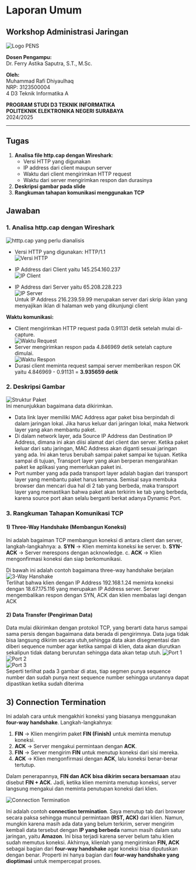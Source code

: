 # Laporan Umum
## Workshop Administrasi Jaringan
![Logo PENS](images/pens.png)

**Dosen Pengampu:**  
Dr. Ferry Astika Saputra, S.T., M.Sc.

**Oleh:**  
Muhammad Rafi Dhiyaulhaq<br>
NRP: 3123500004 <br>
4 D3 Teknik Informatika A<br>

**PROGRAM STUDI D3 TEKNIK INFORMATIKA**  
**POLITEKNIK ELEKTRONIKA NEGERI SURABAYA**  
2024/2025

---

## Tugas
1. **Analisa file http.cap dengan Wireshark**:
   - Versi HTTP yang digunakan
   - IP address dari client maupun server
   - Waktu dari client mengirimkan HTTP request
   - Waktu dari server mengirimkan respon dan durasinya
2. **Deskripsi gambar pada slide**
3. **Rangkuman tahapan komunikasi menggunakan TCP**

## Jawaban
### 1. Analisa http.cap dengan Wireshark
![htttp.cap yang perlu dianalisis](images/http-cap.png) 
 - Versi HTTP yang digunakan: HTTP/1.1  <br>
  ![Versi HTTP](images/http-ver.png)

- IP Address dari Client yaitu 145.254.160.237  
  ![IP Client](images/Client-IPAdd.png)
- IP Address dari Server yaitu 65.208.228.223  
  ![IP Server](images/Server-IPAdd.png)<br>
  Untuk IP Address 216.239.59.99 merupakan server dari skrip iklan yang menyajikan iklan di halaman web yang dikunjungi client

**Waktu komunikasi:**
- Client mengirimkan HTTP request pada 0.91131 detik setelah mulai di-capture.  
  ![Waktu Request](images/Client-time.png)
- Server mengirimkan respon pada 4.846969 detik setelah capture dimulai.  
  ![Waktu Respon](images/Server-time.png)
- Durasi client meminta request sampai server memberikan respon OK yaitu
  4.846969 - 0.91131 = **3.935659 detik**

### 2. Deskripsi Gambar
![Struktur Paket](images/slide-picture.jpg)  <br>
Ini menunjukkan bagaimana data dikirimkan. 
- Data link layer memiliki MAC Address agar paket bisa berpindah di dalam jaringan lokal. Jika harus keluar dari jaringan lokal, maka Network layer yang akan membantu paket. 
- Di dalam network layer, ada Source IP Address dan Destination IP Address, dimana ini akan diisi alamat dari client dan server. Ketika paket keluar dari satu jaringan, MAC        Address akan diganti sesuai jaringan yang ada. Ini akan terus berubah sampai paket sampai ke tujuan. Ketika sampai di tujuan, Transport layer yang akan berperan mengarahkan      paket ke aplikasi yang memerlukan paket ini.
- Port number yang ada pada transport layer adalah bagian dari transport layer yang membantu paket harus kemana. Semisal saya membuka browser dan mencari dua hal di 2 tab yang     berbeda, maka transport layer yang memastikan bahwa paket akan terkirim ke tab yang berbeda, karena source port akan selalu berganti berkat adanya Dynamic Port.

### 3. Rangkuman Tahapan Komunikasi TCP
#### 1) **Three-Way Handshake** (Membangun Koneksi)
Ini adalah bagaiman TCP membangun koneksi di antara  client dan server, langkah-langkahnya:
   a. **SYN** → Klien meminta koneksi ke server.
   b. **SYN-ACK** → Server merespons dengan acknowledge.
   c. **ACK** → Klien mengonfirmasi koneksi dan siap berkomunikasi.

   Di bawah ini adalah contoh bagaimana three-way handshake berjalan
   ![3-Way Hanshake](images/3-way.png)   <br>
Terlihat bahwa klien dengan IP Address 192.168.1.24 meminta koneksi dengan 18.67.175.116 yang merupakan IP Address server. Server mengembalikan respon dengan SYN, ACK dan klien membalas lagi dengan ACK


#### 2) **Data Transfer** (Pengiriman Data)
Data mulai dikirimkan dengan protokol TCP,  yang berarti data harus sampai sama persis dengan bagaimana data berada di pengirimnya. Data juga tidak bisa langsung  dikirim secara utuh,sehingga data akan disegmentasi dan diberi sequence number agar ketika sampai di klien, data akan diurutkan sekalipun tidak datang berurutan sehingga data akan tetap utuh.
![Port 1](images/port-1.png)  <br>
![Port 2](images/port-2.png)  <br>
![Port 3](images/port-3.png)  <br>
Seperti terlihat pada 3 gambar di atas, tiap segmen punya sequence number dan sudah punya next sequence number sehingga urutannya dapat dipastikan ketika sudah diterima


## 3) Connection Termination

Ini adalah cara untuk mengakhiri koneksi yang biasanya menggunakan **four-way handshake**. Langkah-langkahnya:

1. **FIN** → Klien mengirim paket **FIN (Finish)** untuk meminta menutup koneksi.
2. **ACK** → Server mengakui permintaan dengan **ACK**.
3. **FIN** → Server mengirim **FIN** untuk menutup koneksi dari sisi mereka.
4. **ACK** → Klien mengonfirmasi dengan **ACK**, lalu koneksi benar-benar tertutup.

Dalam penerapannya, **FIN dan ACK bisa dikirim secara bersamaan** atau disebut **FIN + ACK**. Jadi, ketika klien meminta menutup koneksi, server langsung mengakui dan meminta penutupan koneksi dari klien.

![Connection Termination](images/4-way.png)  <br>

Ini adalah contoh **connection termination**. Saya menutup tab dari browser secara paksa sehingga muncul permintaan **(RST, ACK)** dari klien. Namun, mungkin karena masih ada data yang belum terkirim, server mengirim kembali data tersebut dengan **IP yang berbeda** namun masih dalam satu jaringan, yaitu **Amazon**. Ini bisa terjadi karena server belum tahu klien sudah memutus koneksi. Akhirnya, klienlah yang mengirimkan **FIN, ACK** sebagai bagian dari **four-way handshake** agar koneksi bisa diputuskan dengan benar. Properti ini hanya bagian dari **four-way handshake yang dioptimasi** untuk mempercepat proses.

